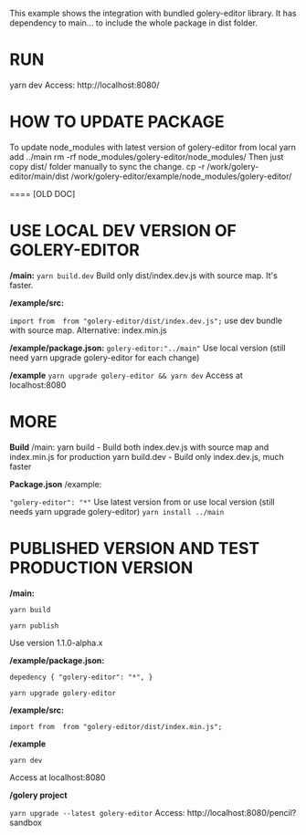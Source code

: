 This example shows the integration with bundled golery-editor library.
It has dependency to main... to include the whole package in dist folder.

# RUN
yarn dev
Access: http://localhost:8080/

# HOW TO UPDATE PACKAGE
To update node_modules with latest version of golery-editor from local
yarn add ../main
rm -rf node_modules/golery-editor/node_modules/
Then just copy dist/ folder manually to sync the change.
cp -r /work/golery-editor/main/dist /work/golery-editor/example/node_modules/golery-editor/





==== [OLD DOC]

# USE LOCAL DEV VERSION OF GOLERY-EDITOR
**/main:**
`yarn build.dev`
Build only dist/index.dev.js with source map. It's faster.

**/example/src:**

`import from  from "golery-editor/dist/index.dev.js";`
use dev bundle with source map.
Alternative: index.min.js

**/example/package.json:**
`golery-editor:"../main"`
Use local version (still need yarn upgrade golery-editor for each change)


**/example**
`yarn upgrade golery-editor && yarn dev`
Access at localhost:8080


# MORE
**Build**
/main:
yarn build - Build both index.dev.js with source map and index.min.js for production
yarn build.dev - Build only index.dev.js, much faster

**Package.json**
/example:

`"golery-editor": "*"`
Use latest version from 
or use local version (still needs yarn upgrade golery-editor)
`yarn install ../main`

# PUBLISHED VERSION AND TEST PRODUCTION VERSION
**/main:**

`yarn build`

`yarn publish`

Use version 1.1.0-alpha.x
 
**/example/package.json:**

`depedency {
 "golery-editor": "*",
}`

`yarn upgrade golery-editor`

**/example/src:**

`import from  from "golery-editor/dist/index.min.js";`


**/example**

`yarn dev`

Access at localhost:8080

**/golery project**

`yarn upgrade --latest golery-editor`
Access:
http://localhost:8080/pencil?sandbox